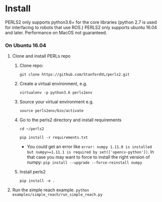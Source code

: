 # Install
PERLS2 only supports python3.6+ for the core libraries (python 2.7 is used for interfacing to robots that use ROS.)
PERLS2 only supports ubuntu 16.04 and later. Performance on MacOS not guaranteed.

### On Ubuntu 16.04
1. Clone and install PERLs repo
    1. Clone repo:

        `git clone https://github.com/StanfordVL/perls2.git`
    2. Create a virtual environment, e.g.

        `virtualenv -p python3.6 perls2env`

    3. Source your virtual environment e.g.

        `source perls2env/bin/activate`

    4. Go to the perls2 directory and install requirements

        `cd ~/perls2`

        `pip install -r requirements.txt`
        * You could get an error like `error: numpy 1.11.0 is installed but numpy>=1.11.1 is required by set(['opencv-python'])`. In that case you may want to force to install the right version of numpy: `pip install --upgrade --force-reinstall numpy`

    5. Install perls2

        `pip install -e .`

2. Run the simple reach example.
    `python examples/simple_reach/run_simple_reach.py`
